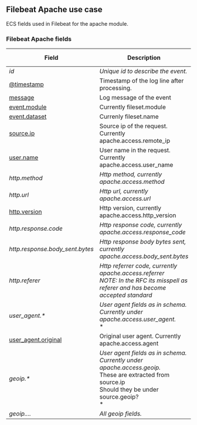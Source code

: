 ## Filebeat Apache use case

ECS fields used in Filebeat for the apache module.

### <a name="filebeat-apache-access"></a> Filebeat Apache fields


| Field  | Description  | Type  | Multi Field  | Example  |
|---|---|---|---|---|
| <a name="id"></a>*id*  | *Unique id to describe the event.*  | keyword  |   | `8a4f500d`  |
| [@timestamp](https://github.com/elastic/ecs#@timestamp)  | Timestamp of the log line after processing.  | date  |   | `2016-05-23T08:05:34.853Z`  |
| [message](https://github.com/elastic/ecs#message)  | Log message of the event  | text  |   | `Hello World`  |
| [event.module](https://github.com/elastic/ecs#event.module)  | Currently fileset.module  | keyword  |   | `apache`  |
| [event.dataset](https://github.com/elastic/ecs#event.dataset)  | Currenly fileset.name  | keyword  |   | `access`  |
| [source.ip](https://github.com/elastic/ecs#source.ip)  | Source ip of the request. Currently apache.access.remote_ip  | ip  |   | `192.168.1.1`  |
| [user.name](https://github.com/elastic/ecs#user.name)  | User name in the request. Currently apache.access.user_name  | keyword  |   | `ruflin`  |
| <a name="http.method"></a>*http.method*  | *Http method, currently apache.access.method*  | keyword  |   | `GET`  |
| <a name="http.url"></a>*http.url*  | *Http url, currently apache.access.url*  | keyword  |   | `http://elastic.co/`  |
| [http.version](https://github.com/elastic/ecs#http.version)  | Http version, currently apache.access.http_version  | keyword  |   | `1.1`  |
| <a name="http.response.code"></a>*http.response.code*  | *Http response code, currently apache.access.response_code*  | keyword  |   | `404`  |
| <a name="http.response.body_sent.bytes"></a>*http.response.body_sent.bytes*  | *Http response body bytes sent, currently apache.access.body_sent.bytes*  | long  |   | `117`  |
| <a name="http.referer"></a>*http.referer*  | *Http referrer code, currently apache.access.referrer<br/>NOTE: In the RFC its misspell as referer and has become accepted standard*  | keyword  |   | `http://elastic.co/`  |
| <a name="user_agent.&ast;"></a>*user_agent.&ast;*  | *User agent fields as in schema. Currently under apache.access.user_agent.*<br/>*  |   |   |   |
| [user_agent.original](https://github.com/elastic/ecs#user_agent.original)  | Original user agent. Currently apache.access.agent  | keyword  |   | `http://elastic.co/`  |
| <a name="geoip.&ast;"></a>*geoip.&ast;*  | *User agent fields as in schema. Currently under apache.access.geoip.*<br/>These are extracted from source.ip<br/>Should they be under source.geoip?<br/>*  |   |   |   |
| <a name="geoip...."></a>*geoip....*  | *All geoip fields.*  | text  |   |   |



